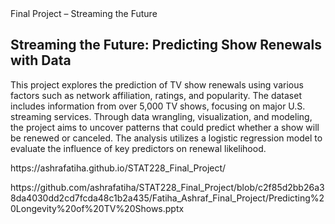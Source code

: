 <!DOCTYPE html>
<html lang="en">
<head>
  Final Project – Streaming the Future
</head>
</body>

  <main>
    <section>
      <h2>Streaming the Future: Predicting Show Renewals with Data</h2>
      <p>
        This project explores the prediction of TV show renewals using various factors such as network affiliation, ratings, and popularity. The dataset includes information from over 5,000 TV shows, focusing on major U.S. streaming services. Through data wrangling, visualization, and modeling, the project aims to uncover patterns that could predict whether a show will be renewed or canceled. The analysis utilizes a logistic regression model to evaluate the influence of key predictors on renewal likelihood.
      </p>
      <p>
        https://ashrafatiha.github.io/STAT228_Final_Project/
      </p>
      <p>        https://github.com/ashrafatiha/STAT228_Final_Project/blob/c2f85d2bb26a38da4030dd2cd7fcda48c1b2a435/Fatiha_Ashraf_Final_Project/Predicting%20Longevity%20of%20TV%20Shows.pptx
      </p>
  </main>
</body>
</html>
